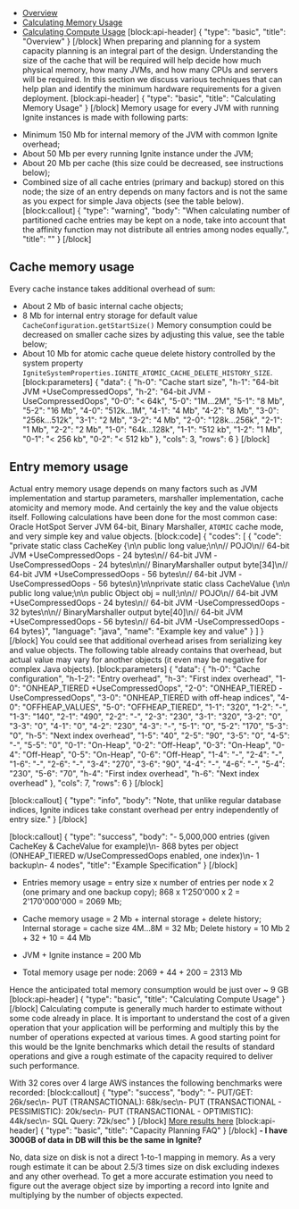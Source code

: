 * [Overview](#overview)
* [Calculating Memory Usage](#calculating-memory-usage)
* [Calculating Compute Usage](#calculating-compute-usage)
[block:api-header]
{
  "type": "basic",
  "title": "Overview"
}
[/block]
When preparing and planning for a system capacity planning is an integral part of the design. Understanding the size of the cache that will be required will help decide how much physical memory, how many JVMs, and how many CPUs and servers will be required. In this section we discuss various techniques that can help plan and identify the minimum hardware requirements for a given deployment.
[block:api-header]
{
  "type": "basic",
  "title": "Calculating Memory Usage"
}
[/block]
Memory usage for every JVM with running Ignite instances is made with following parts:
- Minimum 150 Mb for internal memory of the JVM with common Ignite overhead;
- About 50 Mb per every running Ignite instance under the JVM;
- About 20 Mb per cache (this size could be decreased, see instructions below);
- Combined size of all cache entries (primary and backup) stored on this node; the size of an entry depends on many factors and is not the same as you expect for simple Java objects (see the table below).
[block:callout]
{
  "type": "warning",
  "body": "When calculating number of partitioned cache entries may be kept on a node, take into account that the affinity function may not distribute all entries among nodes equally.",
  "title": ""
}
[/block]
## Cache memory usage

Every cache instance takes additional overhead of sum:
- About 2 Mb of basic internal cache objects;
- 8 Mb for internal entry storage for default value `CacheConfiguration.getStartSize()`
Memory consumption could be decreased on smaller cache sizes by adjusting this value, see the table below;
- About 10 Mb for atomic cache queue delete history controlled by the system property `IgniteSystemProperties.IGNITE_ATOMIC_CACHE_DELETE_HISTORY_SIZE`.
[block:parameters]
{
  "data": {
    "h-0": "Cache start size",
    "h-1": "64-bit JVM +UseCompressedOops",
    "h-2": "64-bit JVM -UseCompressedOops",
    "0-0": "< 64k",
    "5-0": "1M...2M",
    "5-1": "8 Mb",
    "5-2": "16 Mb",
    "4-0": "512k...1M",
    "4-1": "4 Mb",
    "4-2": "8 Mb",
    "3-0": "256k...512k",
    "3-1": "2 Mb",
    "3-2": "4 Mb",
    "2-0": "128k...256k",
    "2-1": "1 Mb",
    "2-2": "2 Mb",
    "1-0": "64k...128k",
    "1-1": "512 kb",
    "1-2": "1 Mb",
    "0-1": "< 256 kb",
    "0-2": "< 512 kb"
  },
  "cols": 3,
  "rows": 6
}
[/block]
## Entry memory usage

Actual entry memory usage depends on many factors such as JVM implementation and startup parameters, marshaller implementation, cache atomicity and memory mode. And certainly the key and the value objects itself.
Following calculations have been done for the most common case: Oracle HotSpot Server JVM 64-bit, Binary Marshaller, `ATOMIC` cache mode, and very simple key and value objects.
[block:code]
{
  "codes": [
    {
      "code": "private static class CacheKey {\n\n  public long value;\n\n// POJO\n// 64-bit JVM +UseCompressedOops - 24 bytes\n// 64-bit JVM -UseCompressedOops - 24 bytes\n\n// BinaryMarshaller output byte[34]\n// 64-bit JVM +UseCompressedOops - 56 bytes\n// 64-bit JVM -UseCompressedOops - 56 bytes\n}\n\nprivate static class CacheValue {\n\n  public long value;\n\n  public Object obj = null;\n\n// POJO\n// 64-bit JVM +UseCompressedOops - 24 bytes\n// 64-bit JVM -UseCompressedOops - 32 bytes\n\n// BinaryMarshaller output byte[40]\n// 64-bit JVM +UseCompressedOops - 56 bytes\n// 64-bit JVM -UseCompressedOops - 64 bytes}",
      "language": "java",
      "name": "Example key and value"
    }
  ]
}
[/block]
You could see that additional overhead arises from serializing key and value objects. The following table already contains that overhead, but actual value may vary for another objects (it even may be negative for complex Java objects).
[block:parameters]
{
  "data": {
    "h-0": "Cache configuration",
    "h-1-2": "Entry overhead",
    "h-3": "First index overhead",
    "1-0": "ONHEAP_TIERED +UseCompressedOops",
    "2-0": "ONHEAP_TIERED -UseCompressedOops",
    "3-0": "ONHEAP_TIERED with off-heap indices",
    "4-0": "OFFHEAP_VALUES",
    "5-0": "OFFHEAP_TIERED",
    "1-1": "320",
    "1-2": "-",
    "1-3": "140",
    "2-1": "490",
    "2-2": "-",
    "2-3": "230",
    "3-1": "320",
    "3-2": "0",
    "3-3": "0",
    "4-1": "0",
    "4-2": "230",
    "4-3": "-",
    "5-1": "0",
    "5-2": "170",
    "5-3": "0",
    "h-5": "Next index overhead",
    "1-5": "40",
    "2-5": "90",
    "3-5": "0",
    "4-5": "-",
    "5-5": "0",
    "0-1": "On-Heap",
    "0-2": "Off-Heap",
    "0-3": "On-Heap",
    "0-4": "Off-Heap",
    "0-5": "On-Heap",
    "0-6": "Off-Heap",
    "1-4": "-",
    "2-4": "-",
    "1-6": "-",
    "2-6": "-",
    "3-4": "270",
    "3-6": "90",
    "4-4": "-",
    "4-6": "-",
    "5-4": "230",
    "5-6": "70",
    "h-4": "First index overhead",
    "h-6": "Next index overhead"
  },
  "cols": 7,
  "rows": 6
}
[/block]

[block:callout]
{
  "type": "info",
  "body": "Note, that unlike regular database indices, Ignite indices take constant overhead per entry independently of entry size."
}
[/block]

[block:callout]
{
  "type": "success",
  "body": "- 5,000,000 entries (given CacheKey & CacheValue for example)\n- 868 bytes per object (ONHEAP_TIERED w/UseCompressedOops enabled, one index)\n- 1 backup\n- 4 nodes",
  "title": "Example Specification"
}
[/block]
- Entries memory usage = entry size x number of entries per node x 2 (one primary and one backup copy);
 868 x 1'250'000 x 2 = 2'170'000'000 = 2069 Mb;

- Cache memory usage = 2 Mb + internal storage + delete history;
Internal storage = cache size 4M...8M = 32 Mb;
Delete history = 10 Mb
2 + 32 + 10 = 44 Mb

- JVM + Ignite instance = 200 Mb

- Total memory usage per node:
2069 + 44 + 200 = 2313 Mb

Hence the anticipated total memory consumption would be just over ~ 9 GB
[block:api-header]
{
  "type": "basic",
  "title": "Calculating Compute Usage"
}
[/block]
Calculating compute is generally much harder to estimate without some code already in place. It is important to understand the cost of a given operation that your application will be performing and multiply this by the number of operations expected at various times. A good starting point for this would be the Ignite benchmarks which detail the results of standard operations and give a rough estimate of the capacity required to deliver such performance.

With 32 cores over 4 large AWS instances the following benchmarks were recorded:
[block:callout]
{
  "type": "success",
  "body": "- PUT/GET: 26k/sec\n- PUT (TRANSACTIONAL): 68k/sec\n- PUT (TRANSACTIONAL - PESSIMISTIC): 20k/sec\n- PUT (TRANSACTIONAL - OPTIMISTIC): 44k/sec\n- SQL Query: 72k/sec"
}
[/block]
[More results here](http://www.gridgain.com/resources/benchmarks/ignite-vs-hazelcast-benchmarks)
[block:api-header]
{
  "type": "basic",
  "title": "Capacity Planning FAQ"
}
[/block]
**- I have 300GB of data in DB will this be the same in Ignite?**

No, data size on disk is not a direct 1-to-1 mapping in memory. As a very rough estimate it can be about 2.5/3 times size on disk excluding indexes and any other overhead. To get a more accurate estimation you need to figure out the average object size by importing a record into Ignite and multiplying by the number of objects expected.